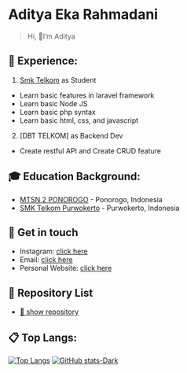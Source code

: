 # Aditya Eka Rahmadani

>Hi, 👋I’m Aditya


## 💼 Experience: 
1. [Smk Telkom](https://github.com/smktelkompwt) as Student
- Learn basic features in laravel framework
- Learn basic Node JS
- Learn basic php syntax
- Learn basic html, css, and javascript

2. [DBT TELKOM] as Backend Dev
- Create restful API and Create CRUD feature 

## 🎓 Education Background:
- [MTSN 2 PONOROGO](https://www.mtsn2ponorogo.sch.id/) - Ponorogo, Indonesia
- [SMK Telkom Purwokerto](https://smktelkom-pwt.sch.id) - Purwokerto, Indonesia

## 📱 Get in touch
- Instagram: [click here](https://instagram.com/rahmadan_2912)
- Email: [click here](mailto:aditpoetra25@gmail.com)
- Personal Website: [click here](http://profile-svelte-learn.vercel.app)

## 🌱 Repository List
- [🔎 show repository](https://github.com/Aditya27T?tab=repositories)



## 📋 Top Langs: 
[![Top Langs](https://github-readme-stats.vercel.app/api/top-langs/?username=Aditya27T)](https://github.com/anuraghazra/github-readme-stats)
[![GitHub stats-Dark](https://github-readme-stats.vercel.app/api?username=aditya27t&show_icons=true&theme=dark#gh-dark-mode-only)](https://github.com/aditya27t/github-readme-stats#gh-dark-mode-only)



